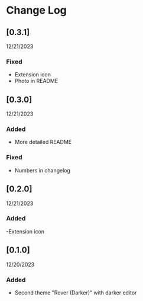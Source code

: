 # Change Log

## [0.3.1]
12/21/2023

### Fixed
- Extension icon
- Photo in README



## [0.3.0] 
12/21/2023

### Added
- More detailed README

### Fixed
- Numbers in changelog



## [0.2.0]
12/21/2023

### Added
-Extension icon



## [0.1.0]
12/20/2023

### Added

- Second theme "Rover (Darker)" with darker editor
